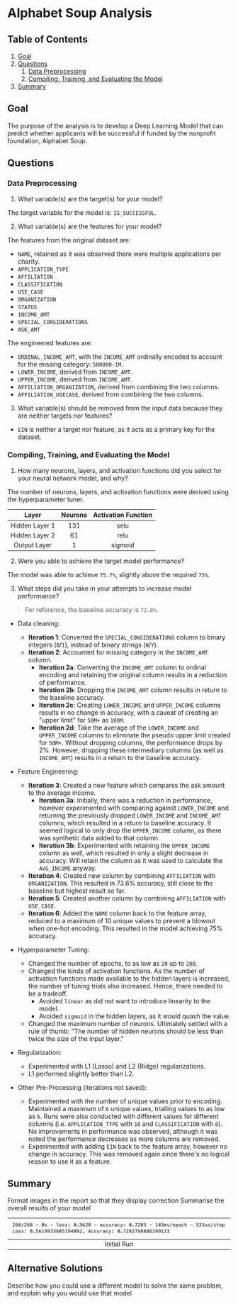 # Alphabet Soup Analysis

## Table of Contents
1. [Goal]()
2. [Questions]()
    1. [Data Preprocessing]()
    2. [Compiling, Training, and Evaluating the Model]()
3. [Summary]()


## Goal
The purpose of the analysis is to develop a Deep Learning Model that can predict whether applicants will be successful if funded by the nonprofit foundation, Alphabet Soup.

## Questions

### Data Preprocessing
1. What variable(s) are the target(s) for your model?

The target variable for the model is: `IS_SUCCESSFUL`.

2. What variable(s) are the features for your model?

The features from the original dataset are:
- `NAME`, retained as it was observed there were multiple applications per charity.
- `APPLICATION_TYPE`
- `AFFILIATION`
- `CLASSIFICATION`
- `USE_CASE`
- `ORGANIZATION`
- `STATUS`
- `INCOME_AMT`
- `SPECIAL_CONSIDERATIONS`
- `ASK_AMT`

The engineered features are:
- `ORDINAL_INCOME_AMT`, with the `INCOME_AMT` ordinally encoded to account for the missing category: `500000-1M`.
- `LOWER_INCOME`, derived from `INCOME_AMT`.
- `UPPER_INCOME`, derived from `INCOME_AMT`.
- `AFFILIATION_ORGANIZATION`, derived from combining the two columns.
- `AFFILIATION_USECASE`, derived from combining the two columns.

3. What variable(s) should be removed from the input data because they are neither targets nor features?
- `EIN` is neither a target nor feature, as it acts as a primary key for the dataset.

### Compiling, Training, and Evaluating the Model
1. How many neurons, layers, and activation functions did you select for your neural network model, and why?

The number of neurons, layers, and activation functions were derived using the hyperparameter tuner.

|Layer|Neurons|Activation Function|
|:---:|:---:|:---:|
|Hidden Layer 1|131|selu|
|Hidden Layer 2|61|relu|
|Output Layer|1|sigmoid|

2. Were you able to achieve the target model performance?

The model was able to achieve `75.7%`, slightly above the required `75%`.

3. What steps did you take in your attempts to increase model performance?
> For reference, the baseline accuracy is `72.8%`.

- Data cleaning:
    - __Iteration 1__: Converted the `SPECIAL_CONSIDERATIONS` column to binary integers (`0`/`1`), instead of binary strings (`N`/`Y`).
    - __Iteration 2__: Accounted for missing category in the `INCOME_AMT` column.
        - __Iteration 2a__: Converting the `INCOME_AMT` column to ordinal encoding and retaining the original column results in a reduction of performance.
        - __Iteration 2b__: Dropping the `INCOME_AMT` column results in return to the baseline accuracy.
        - __Iteration 2c__: Creating `LOWER_INCOME` and `UPPER_INCOME` columns results in no change in accuracy, with a caveat of creating an "upper limit" for `50M+` as `100M`.
        - __Iteration 2d__: Take the average of the `LOWER_INCOME` and `UPPER_INCOME` columns to eliminate the pseudo upper limit created for `50M+`. Without dropping columns, the performance drops by 2%. However, dropping these intermediary columns (as well as `INCOME_AMT`) results in a return to the baseline accuracy.

- Feature Engineering:
    - __Iteration 3__: Created a new feature which compares the ask amount to the average income.
        - __Iteration 3a__: Initially, there was a reduction in performance, however experimented with comparing against `LOWER_INCOME` and returning the previously dropped `LOWER_INCOME` and `INCOME_AMT` columns, which resulted in a return to baseline accuracy. It seemed logical to only drop the `UPPER_INCOME` column, as there was synthetic data added to that column.
        - __Iteration 3b__: Experimented with retaining the `UPPER_INCOME` column as well, which resulted in only a slight decrease in accuracy. Will retain the column as it was used to calculate the `AVG_INCOME` anyway.
    - __Iteration 4__: Created new column by combining `AFFILIATION` with `ORGANIZATION`. This resulted in 73.6% accuracy, still close to the baseline but highest result so far.
    - __Iteration 5__: Created another column by combining `AFFILIATION` with `USE_CASE`.
    - __Iteration 6__: Added the `NAME` column back to the feature array, reduced to a maximum of 10 unique values to prevent a blowout when one-hot encoding. This resulted in the model achieving 75% accuracy.

- Hyperparameter Tuning:
    - Changed the number of epochs, to as low as `20` up to `200`.
    - Changed the kinds of activation functions. As the number of activation functions made available to the hidden layers is increased, the number of tuning trials also increased. Hence, there needed to be a tradeoff.
        - Avoided `linear` as did not want to introduce linearity to the model.
        - Avoided `sigmoid` in the hidden layers, as it would quash the value.
    - Changed the maximum number of neurons. Ultimately settled with a rule of thumb: "The number of hidden neurons should be less than twice the size of the input layer."

- Regularization:
    - Experimented with L1 (Lasso) and L2 (Ridge) regularizations.
    - L1 performed slightly better than L2.

- Other Pre-Processing (iterations not saved):
    - Experimented with the number of unique values prior to encoding. Maintained a maximum of `6` unique values, trialling values to as low as `6`. Runs were also conducted with different values for different columns (i.e. `APPLICATION_TYPE` with `10` and `CLASSIFICATION` with `8`). No improvements in performance was observed, although it was noted the performance decreases as more columns are removed.
    - Experimented with adding `EIN` back to the feature array, however no change in accuracy. This was removed again since there's no logical reason to use it as a feature.


## Summary
Format images in the report so that they display correction
Summarise the overall results of your model


|![initial_run_accuracy](https://github.com/alyssahondrade/deep-learning-challenge/blob/main/images/initial_run_accuracy.png)|
|:---:|
|Initial Run|

## Alternative Solutions
Describe how you could use a different model to solve the same problem, and explain why you would use that model

